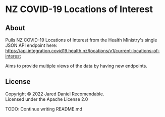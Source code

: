 # NZ COVID-19 Locations of Interest
## About
Pulls NZ COVID-19 Locations of Interest from the Health Ministry's single JSON API endpoint here:
https://api.integration.covid19.health.nz/locations/v1/current-locations-of-interest

Aims to provide multiple views of the data by having new endpoints.

## License
Copyright &copy; 2022 Jared Daniel Recomendable.  
Licensed under the Apache License 2.0

TODO: Continue writing README.md
